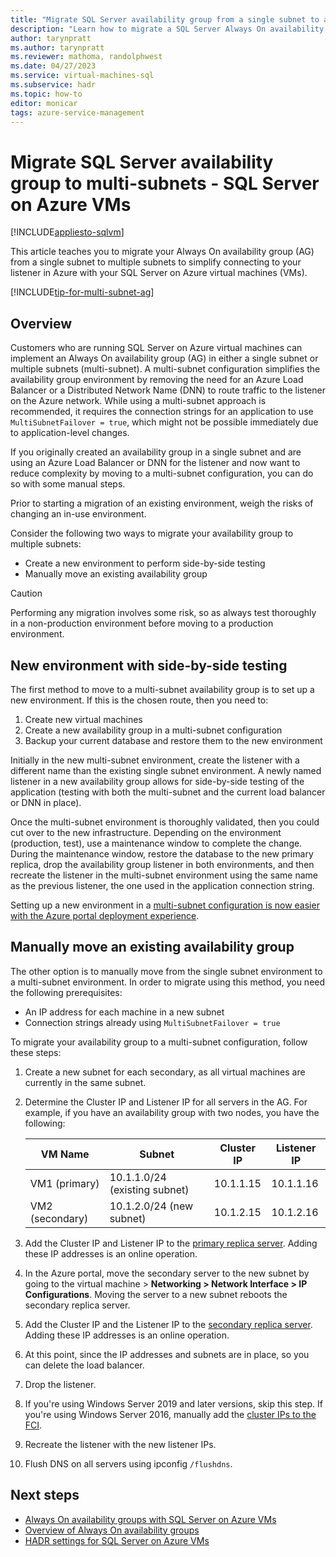 ```yaml
---
title: "Migrate SQL Server availability group from a single subnet to a multi-subnet"
description: "Learn how to migrate a SQL Server Always On availability group from a single subnet to a multiple subnet (multi-subnet) environment)."
author: tarynpratt
ms.author: tarynpratt
ms.reviewer: mathoma, randolphwest
ms.date: 04/27/2023
ms.service: virtual-machines-sql
ms.subservice: hadr
ms.topic: how-to
editor: monicar
tags: azure-service-management
---
```


# Migrate SQL Server availability group to multi-subnets - SQL Server on Azure VMs

[!INCLUDE[appliesto-sqlvm](../../includes/appliesto-sqlvm.md)]

This article teaches you to migrate your Always On availability group (AG) from a single subnet to multiple subnets to simplify connecting to your listener in Azure with your SQL Server on Azure virtual machines (VMs).  

[!INCLUDE[tip-for-multi-subnet-ag](../../includes/virtual-machines-ag-listener-multi-subnet.md)]

## Overview 

Customers who are running SQL Server on Azure virtual machines can implement an Always On availability group (AG) in either a single subnet or multiple subnets (multi-subnet). A multi-subnet configuration simplifies the availability group environment by removing the need for an Azure Load Balancer or a Distributed Network Name (DNN) to route traffic to the listener on the Azure network. While using a multi-subnet approach is recommended, it requires the connection strings for an application to use `MultiSubnetFailover = true`, which might not be possible immediately due to application-level changes.

If you originally created an availability group in a single subnet and are using an Azure Load Balancer or DNN for the listener and now want to reduce complexity by moving to a multi-subnet configuration, you can do so with some manual steps.

Prior to starting a migration of an existing environment, weigh the risks of changing an in-use environment. 

Consider the following two ways to migrate your availability group to multiple subnets: 

- Create a new environment to perform side-by-side testing
- Manually move an existing availability group

> [!CAUTION]
> Performing any migration involves some risk, so as always test thoroughly in a non-production environment before moving to a production environment.


## New environment with side-by-side testing

The first method to move to a multi-subnet availability group is to set up a new environment. If this is the chosen route, then you need to: 

1. Create new virtual machines
1. Create a new availability group in a multi-subnet configuration
1. Backup your current database and restore them to the new environment

Initially in the new multi-subnet environment, create the listener with a different name than the existing single subnet environment. A newly named listener in a new availability group allows for side-by-side testing of the application (testing with both the multi-subnet and the current load balancer or DNN in place).

Once the multi-subnet environment is thoroughly validated, then you could cut over to the new infrastructure. Depending on the environment (production, test), use a maintenance window to complete the change. During the maintenance window, restore the database to the new primary replica, drop the availability group listener in both environments, and then recreate the listener in the multi-subnet environment using the same name as the previous listener, the one used in the application connection string. 

Setting up a new environment in a [multi-subnet configuration is now easier with the Azure portal deployment experience](availability-group-azure-portal-configure.md).

## Manually move an existing availability group

The other option is to manually move from the single subnet environment to a multi-subnet environment. In order to migrate using this method, you need the following prerequisites: 

- An IP address for each machine in a new subnet
- Connection strings already using `MultiSubnetFailover = true`

To migrate your availability group to a multi-subnet configuration, follow these steps: 

1. Create a new subnet for each secondary, as all virtual machines are currently in the same subnet.

1. Determine the Cluster IP and Listener IP for all servers in the AG. For example, if you have an availability group with two nodes, you have the following:

    | VM Name | Subnet | Cluster IP | Listener IP |
    |----- |----- |----- |----- |
    | VM1 (primary) | 10.1.1.0/24 (existing subnet) | 10.1.1.15 | 10.1.1.16 |
    | VM2 (secondary) | 10.1.2.0/24 (new subnet) | 10.1.2.15 | 10.1.2.16 |

1. Add the Cluster IP and Listener IP to the [primary replica server](availability-group-manually-configure-prerequisites-tutorial-multi-subnet.md?#add-secondary-ips-to-sql-server-vms). Adding these IP addresses is an online operation.

1. In the Azure portal, move the secondary server to the new subnet by going to the virtual machine > **Networking > Network Interface > IP Configurations**. Moving the server to a new subnet reboots the secondary replica server.

1. Add the Cluster IP and the Listener IP to the [secondary replica server](availability-group-manually-configure-prerequisites-tutorial-multi-subnet.md?#add-secondary-ips-to-sql-server-vms). Adding these IP addresses is an online operation.

1. At this point, since the IP addresses and subnets are in place, so you can delete the load balancer.

1. Drop the listener. 

1. If you're using Windows Server 2019 and later versions, skip this step. If you're using Windows Server 2016, manually add the [cluster IPs to the FCI](availability-group-manually-configure-tutorial-multi-subnet.md?#set-the-failover-cluster-ip-address).

1. Recreate the listener with the new listener IPs.

1. Flush DNS on all servers using ipconfig `/flushdns`.

## Next steps

- [Always On availability groups with SQL Server on Azure VMs](availability-group-overview.md)
- [Overview of Always On availability groups](/sql/database-engine/availability-groups/windows/overview-of-always-on-availability-groups-sql-server)
- [HADR settings for SQL Server on Azure VMs](hadr-cluster-best-practices.md)
